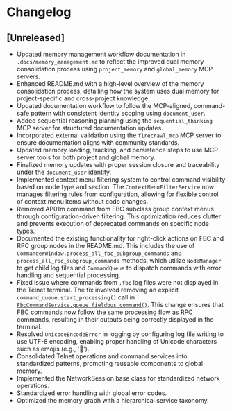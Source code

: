 # Changelog

## [Unreleased]

- Updated memory management workflow documentation in `.docs/memory_management.md` to reflect the improved dual memory consolidation process using `project_memory` and `global_memory` MCP servers.
- Enhanced README.md with a high-level overview of the memory consolidation process, detailing how the system uses dual memory for project-specific and cross-project knowledge.
- Updated documentation workflow to follow the MCP-aligned, command-safe pattern with consistent identity scoping using `document_user`.
- Added sequential reasoning planning using the `sequential_thinking` MCP server for structured documentation updates.
- Incorporated external validation using the `firecrawl_mcp` MCP server to ensure documentation aligns with community standards.
- Updated memory loading, tracking, and persistence steps to use MCP server tools for both project and global memory.
- Finalized memory updates with proper session closure and traceability under the `document_user` identity.
- Implemented context menu filtering system to control command visibility based on node type and section. The `ContextMenuFilterService` now manages filtering rules from configuration, allowing for flexible control of context menu items without code changes.
- Removed AP01m command from FBC subclass group context menus through configuration-driven filtering. This optimization reduces clutter and prevents execution of deprecated commands on specific node types.
- Documented the existing functionality for right-click actions on FBC and RPC group nodes in the README.md. This includes the use of `CommanderWindow.process_all_fbc_subgroup_commands` and `process_all_rpc_subgroup_commands` methods, which utilize `NodeManager` to get child log files and `CommandQueue` to dispatch commands with error handling and sequential processing.
- Fixed issue where commands from `.fbc` log files were not displayed in the Telnet terminal. The fix involved removing an explicit `command_queue.start_processing()` call in [`FbcCommandService.queue_fieldbus_command()`](src/commander/services/fbc_command_service.py:53). This change ensures that FBC commands now follow the same processing flow as RPC commands, resulting in their outputs being correctly displayed in the terminal.
- Resolved `UnicodeEncodeError` in logging by configuring log file writing to use UTF-8 encoding, enabling proper handling of Unicode characters such as emojis (e.g., '📝').
- Consolidated Telnet operations and command services into standardized patterns, promoting reusable components to global memory.
- Implemented the NetworkSession base class for standardized network operations.
- Standardized error handling with global error codes.
- Optimized the memory graph with a hierarchical service taxonomy.